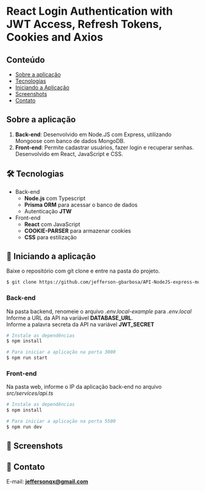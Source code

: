 # React Login Authentication with JWT Access, Refresh Tokens, Cookies and Axios

## Conteúdo
* [Sobre a aplicação](#sobre-a-aplicação)
* [Tecnologias](#hammer_and_wrench-tecnologias)
* [Iniciando a Aplicação](#car-Iniciando-a-aplicação)
* [Screenshots](#camera_flash-screenshots)
* [Contato](#email-contato)

## Sobre a aplicação
1. __Back-end__: Desenvolvido em Node.JS com Express, utilizando Mongoose com banco de dados MongoDB.
2. __Front-end__: Permite cadastrar usuários, fazer login e recuperar senhas. Desenvolvido em React, JavaScript e CSS.

## :hammer_and_wrench: Tecnologias
* Back-end
  * __Node.js__ com Typescript
  * __Prisma ORM__ para acessar o banco de dados
  * Autenticação __JTW__
* Front-end
  * __React__ com JavaScript
  * __COOKIE-PARSER__ para armazenar cookies
  * __CSS__ para estilização

## :car: Iniciando a aplicação
Baixe o repositório com git clone e entre na pasta do projeto.
```bash
$ git clone https://github.com/jefferson-gbarbosa/API-NodeJS-express-mongo-axios-react.git
```

### __Back-end__
Na pasta backend, renomeie o arquivo _.env.local-example_ para _.env.local_<br/>
Informe a URL da API na variável __DATABASE_URL__.<br/>
Informe a palavra secreta da API na variável __JWT_SECRET__<br/>
```bash
# Instale as dependências
$ npm install

# Para iniciar a aplicação na porta 3000
$ npm run start
```
### __Front-end__
  Na pasta web, informe o IP da aplicação back-end no arquivo _src/services/api.ts_<br/>
```bash
# Instale as dependências
$ npm install

# Para iniciar a aplicação na porta 5500
$ npm run dev
```

## :camera_flash: Screenshots
<!-- ![](https://github.com/luiizsilverio/pizzaria/blob/main/web/src/assets/pizza-web.gif) -->

## :email: Contato

E-mail: [**jeffersonqx@gmail.com**](mailto:jeffersonqx@gmail.com)
